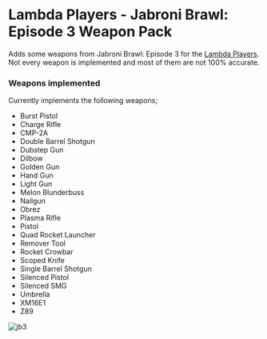 # Lambda Players - Jabroni Brawl: Episode 3 Weapon Pack
Adds some weapons from Jabroni Brawl: Episode 3 for the [Lambda Players](https://github.com/IcyStarFrost/Lambda-Players/).<br>
Not every weapon is implemented and most of them are not 100% accurate.

### Weapons implemented
Currently implements the following weapons;
- Burst Pistol
- Charge Rifle
- CMP-2A
- Double Barrel Shotgun
- Dubstep Gun
- Dilbow
- Golden Gun
- Hand Gun
- Light Gun
- Melon Blunderbuss
- Nailgun
- Obrez
- Plasma Rifle
- Pistol
- Quad Rocket Launcher
- Remover Tool
- Rocket Crowbar
- Scoped Knife
- Single Barrel Shotgun
- Silenced Pistol
- Silenced SMG
- Umbrella
- XM16E1
- Z89

![jb3](https://user-images.githubusercontent.com/9823203/207100010-c7dbe259-f75e-43ee-bf61-53aa674d6bfd.png)
